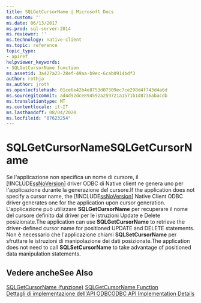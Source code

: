 ```yaml
---
title: SQLGetCursorName | Microsoft Docs
ms.custom: ''
ms.date: 06/13/2017
ms.prod: sql-server-2014
ms.reviewer: ''
ms.technology: native-client
ms.topic: reference
topic_type:
- apiref
helpviewer_keywords:
- SQLGetCursorName function
ms.assetid: 3a427a23-28ef-49aa-b9ec-6cab0914bdf3
author: rothja
ms.author: jroth
ms.openlocfilehash: 01ce6e42b4e8753d07309ec7ce298d4f743d4a6d
ms.sourcegitcommit: ad4d92dce894592a259721a1571b1d8736abacdb
ms.translationtype: MT
ms.contentlocale: it-IT
ms.lasthandoff: 08/04/2020
ms.locfileid: "87623254"
---
```

# <a name="sqlgetcursorname"></a><span data-ttu-id="4bdc5-102">SQLGetCursorName</span><span class="sxs-lookup"><span data-stu-id="4bdc5-102">SQLGetCursorName</span></span>
  <span data-ttu-id="4bdc5-103">Se l'applicazione non specifica un nome di cursore, il [!INCLUDE[ssNoVersion](../../includes/ssnoversion-md.md)] driver ODBC di Native client ne genera uno per l'applicazione durante la generazione del cursore.</span><span class="sxs-lookup"><span data-stu-id="4bdc5-103">If the application does not specify a cursor name, the [!INCLUDE[ssNoVersion](../../includes/ssnoversion-md.md)] Native Client ODBC driver generates one for the application upon cursor generation.</span></span> <span data-ttu-id="4bdc5-104">L'applicazione può utilizzare **SQLGetCursorName** per recuperare il nome del cursore definito dal driver per le istruzioni Update e Delete posizionate.</span><span class="sxs-lookup"><span data-stu-id="4bdc5-104">The application can use **SQLGetCursorName** to retrieve the driver-defined cursor name for positioned UPDATE and DELETE statements.</span></span> <span data-ttu-id="4bdc5-105">Non è necessario che l'applicazione chiami **SQLSetCursorName** per sfruttare le istruzioni di manipolazione dei dati posizionate.</span><span class="sxs-lookup"><span data-stu-id="4bdc5-105">The application does not need to call **SQLSetCursorName** to take advantage of positioned data manipulation statements.</span></span>  
  
## <a name="see-also"></a><span data-ttu-id="4bdc5-106">Vedere anche</span><span class="sxs-lookup"><span data-stu-id="4bdc5-106">See Also</span></span>  
 <span data-ttu-id="4bdc5-107">[SQLGetCursorName (funzione)](https://go.microsoft.com/fwlink/?LinkId=59349) </span><span class="sxs-lookup"><span data-stu-id="4bdc5-107">[SQLGetCursorName Function](https://go.microsoft.com/fwlink/?LinkId=59349) </span></span>  
 [<span data-ttu-id="4bdc5-108">Dettagli di implementazione dell'API ODBC</span><span class="sxs-lookup"><span data-stu-id="4bdc5-108">ODBC API Implementation Details</span></span>](odbc-api-implementation-details.md)  
  
  
